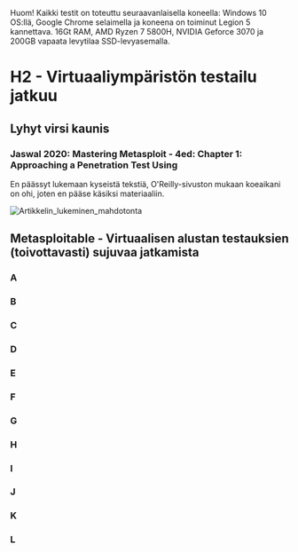 Huom! Kaikki testit on toteuttu seuraavanlaisella koneella: Windows 10 OS:llä, Google Chrome selaimella ja koneena on toiminut Legion 5 kannettava. 16Gt RAM, AMD Ryzen 7 5800H, NVIDIA Geforce 3070 ja 200GB vapaata levytilaa SSD-levyasemalla.

# H2 - Virtuaaliympäristön testailu jatkuu

## Lyhyt virsi kaunis
### Jaswal 2020: Mastering Metasploit - 4ed: Chapter 1: Approaching a Penetration Test Using

En päässyt lukemaan kyseistä tekstiä, O'Reilly-sivuston mukaan koeaikani on ohi, joten en pääse käsiksi materiaaliin.

![Artikkelin_lukeminen_mahdotonta](https://github.com/user-attachments/assets/7601d58c-91e6-4d36-a4df-76d99151da4c)

## Metasploitable - Virtuaalisen alustan testauksien (toivottavasti) sujuvaa jatkamista
### A
### B
### C
### D
### E
### F
### G
### H
### I
### J
### K
### L
